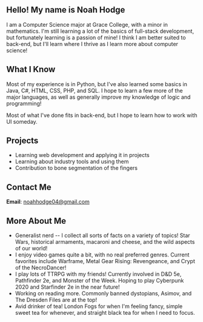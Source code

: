 ## Hello! My name is Noah Hodge
I am a Computer Science major at Grace College, with a minor in mathematics. I'm still learning a lot of the basics of full-stack development, but fortunately learning is a passion of mine! I think I am better suited to back-end, but I'll learn where I thrive as I learn more about computer science!

## What I Know
Most of my experience is in Python, but I've also learned some basics in Java, C#, HTML, CSS, PHP, and SQL. I hope to learn a few more of the major languages, as well as generally improve my knowledge of logic and programming!

Most of what I've done fits in back-end, but I hope to learn how to work with UI someday.

## Projects
- Learning web development and applying it in projects
- Learning about industry tools and using them
- Contribution to bone segmentation of the fingers

## Contact Me
**Email**: noahhodge04@gmail.com

## More About Me
- Generalist nerd -- I collect all sorts of facts on a variety of topics! Star Wars, historical armaments, macaroni and cheese, and the wild aspects of our world!
- I enjoy video games quite a bit, with no real preferred genres. Current favorites include Warframe, Metal Gear Rising: Revengeance, and Crypt of the NecroDancer!
- I play lots of TTRPG with my friends! Currently involved in D&D 5e, Pathfinder 2e, and Monster of the Week. Hoping to play Cyberpunk 2020 and Starfinder 2e in the near future!
- Working on reading more. Commonly banned dystopians, Asimov, and The Dresden Files are at the top!
- Avid drinker of tea! London Fogs for when I'm feeling fancy, simple sweet tea for whenever, and straight black tea for when I need to focus.